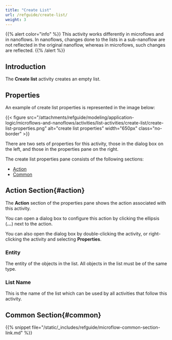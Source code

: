 ```yaml
---
title: "Create List"
url: /refguide/create-list/
weight: 3
---
```


{{% alert color="info" %}}
This activity works differently in microflows and in nanoflows. In nanoflows, changes done to the lists in a sub-nanoflow are not reflected in the original nanoflow, whereas in microflows, such changes are reflected.
{{% /alert %}}

## Introduction

The **Create list** activity creates an empty list.

## Properties

An example of create list properties is represented in the image below:

{{< figure src="/attachments/refguide/modeling/application-logic/microflows-and-nanoflows/activities/list-activities/create-list/create-list-properties.png" alt="create list properties" width="650px" class="no-border" >}}

There are two sets of properties for this activity, those in the dialog box on the left, and those in the properties pane on the right.

The create list properties pane consists of the following sections:

* [Action](#action)
* [Common](#common)

## Action Section{#action}

The **Action** section of the properties pane shows the action associated with this activity.

You can open a dialog box to configure this action by clicking the ellipsis (**…**) next to the action.

You can also open the dialog box by double-clicking the activity, or right-clicking the activity and selecting **Properties**.

### Entity

The entity of the objects in the list. All objects in the list must be of the same type.

### List Name

This is the name of the list which can be used by all activities that follow this activity.

## Common Section{#common}

{{% snippet file="/static/_includes/refguide/microflow-common-section-link.md" %}}
